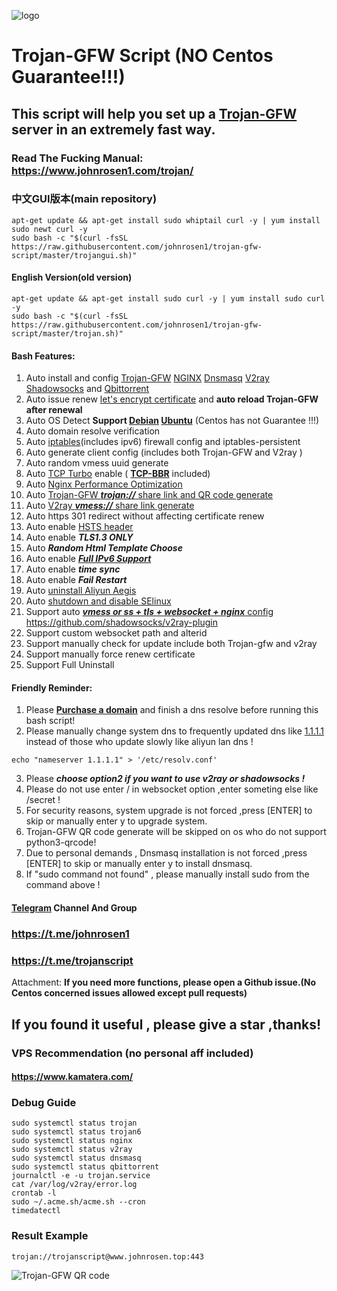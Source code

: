 ![logo](https://raw.githubusercontent.com/johnrosen1/trojan-gfw-script/master/logo.png)
# Trojan-GFW Script (NO Centos Guarantee!!!)
## This script will help you set up a [Trojan-GFW](https://github.com/trojan-gfw/trojan) server in an extremely fast way.
### Read The Fucking Manual: https://www.johnrosen1.com/trojan/ 

### 中文GUI版本(main repository)
```
apt-get update && apt-get install sudo whiptail curl -y | yum install sudo newt curl -y
sudo bash -c "$(curl -fsSL https://raw.githubusercontent.com/johnrosen1/trojan-gfw-script/master/trojangui.sh)"
```
#### English Version(old version)
```
apt-get update && apt-get install sudo curl -y | yum install sudo curl -y
sudo bash -c "$(curl -fsSL https://raw.githubusercontent.com/johnrosen1/trojan-gfw-script/master/trojan.sh)"
```
#### Bash Features:

1. Auto install and config [Trojan-GFW](https://github.com/trojan-gfw/trojan) [NGINX](https://www.nginx.com/) [Dnsmasq](https://en.wikipedia.org/wiki/Dnsmasq) [V2ray](https://www.v2ray.com/index.html) [Shadowsocks](https://shadowsocks.org/en/index.html) and [Qbittorrent](https://www.qbittorrent.org/)
3. Auto issue renew [let's encrypt certificate](https://letsencrypt.org/) and **auto reload Trojan-GFW after renewal**
4. Auto OS Detect **Support [Debian](https://www.debian.org/) [Ubuntu](https://ubuntu.com/)** (Centos has not Guarantee !!!)
5. Auto domain resolve verification
6. Auto [iptables](https://en.wikipedia.org/wiki/Iptables)(includes ipv6) firewall config and iptables-persistent
7. Auto generate client config (includes both Trojan-GFW and V2ray )
8. Auto random vmess uuid generate
9. Auto [TCP Turbo](https://github.com/shadowsocks/shadowsocks/wiki/Optimizing-Shadowsocks) enable ( **[TCP-BBR](https://github.com/google/bbr)** included)
10. Auto [Nginx Performance Optimization](https://www.johnrosen1.com/nginx1/)
11. Auto [Trojan-GFW ***trojan://*** share link and QR code generate](https://github.com/trojan-gfw/trojan-url)
12. Auto [V2ray ***vmess://*** share link generate](https://github.com/boypt/vmess2json)
13. Auto https 301 redirect without affecting certificate renew
14. Auto enable [HSTS header](https://securityheaders.com/)
15. Auto enable ***TLS1.3 ONLY***
16. Auto ***Random Html Template Choose***
17. Auto enable [***Full IPv6 Support***](https://en.wikipedia.org/wiki/IPv6)
18. Auto enable ***time sync***
19. Auto enable ***Fail Restart*** 
20. Auto [uninstall Aliyun Aegis](https://www.johnrosen1.com/ali-iso/)
21. Auto [shutdown and disable SElinux](https://support.plesk.com/hc/en-us/articles/213947705-How-to-disable-SELinux-on-a-server)
19. Support auto [***vmess or ss + tls + websocket + nginx*** config](https://guide.v2fly.org/advanced/wss_and_web.html) https://github.com/shadowsocks/v2ray-plugin
20. Support custom websocket path and alterid
21. Support manually check for update include both Trojan-gfw and v2ray
22. Support manually force renew certificate
23. Support Full Uninstall

#### Friendly Reminder:
1. Please **[Purchase a domain](https://www.namesilo.com/?rid=685fb47qi)** and finish a dns resolve before running this bash script!
2. Please manually change system dns to frequently updated dns like [1.1.1.1](https://1.1.1.1/) instead of those who update slowly like aliyun lan dns !
```
echo "nameserver 1.1.1.1" > '/etc/resolv.conf'
```
3. Please ***choose option2 if you want to use v2ray or shadowsocks !***
5. Please do not use enter / in websocket option ,enter someting else like /secret !
6. For security reasons, system upgrade is not forced ,press [ENTER] to skip or manually enter y to upgrade system.
7. Trojan-GFW QR code generate will be skipped on os who do not support python3-qrcode!
8. Due to personal demands , Dnsmasq installation is not forced ,press [ENTER] to skip or manually enter y to install dnsmasq.
9. If "sudo command not found" , please manually install sudo from the command above !

#### [Telegram](https://telegram.org/) Channel And Group

### https://t.me/johnrosen1

### https://t.me/trojanscript

Attachment: **If you need more functions, please open a Github issue.(No Centos concerned issues allowed except pull requests)**

## If you found it useful , please give a star ,thanks!

### VPS Recommendation (no personal aff included)

#### https://www.kamatera.com/

### Debug Guide

```
sudo systemctl status trojan
sudo systemctl status trojan6
sudo systemctl status nginx
sudo systemctl status v2ray
sudo systemctl status dnsmasq
sudo systemctl status qbittorrent
journalctl -e -u trojan.service
cat /var/log/v2ray/error.log
crontab -l
sudo ~/.acme.sh/acme.sh --cron
timedatectl
```
### Result Example
```
trojan://trojanscript@www.johnrosen.top:443
```
![Trojan-GFW QR code](https://raw.githubusercontent.com/johnrosen1/trojan-gfw-script/master/trojanscript.png)



